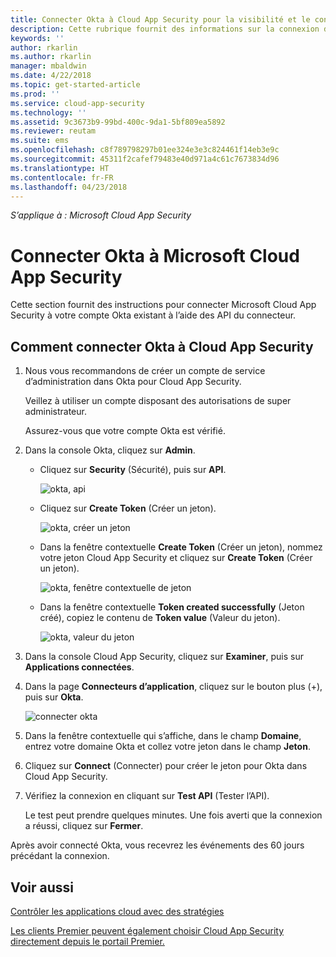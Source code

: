 ```yaml
---
title: Connecter Okta à Cloud App Security pour la visibilité et le contrôle d’utilisation | Microsoft Docs
description: Cette rubrique fournit des informations sur la connexion de votre application Okta à Cloud App Security à l’aide du connecteur API.
keywords: ''
author: rkarlin
ms.author: rkarlin
manager: mbaldwin
ms.date: 4/22/2018
ms.topic: get-started-article
ms.prod: ''
ms.service: cloud-app-security
ms.technology: ''
ms.assetid: 9c3673b9-99bd-400c-9da1-5bf809ea5892
ms.reviewer: reutam
ms.suite: ems
ms.openlocfilehash: c8f789798297b01ee324e3e3c824461f14eb3e9c
ms.sourcegitcommit: 45311f2cafef79483e40d971a4c61c7673834d96
ms.translationtype: HT
ms.contentlocale: fr-FR
ms.lasthandoff: 04/23/2018
---
```

*S’applique à : Microsoft Cloud App Security*



# <a name="connect-okta-to-microsoft-cloud-app-security"></a>Connecter Okta à Microsoft Cloud App Security
Cette section fournit des instructions pour connecter Microsoft Cloud App Security à votre compte Okta existant à l’aide des API du connecteur.  
  
## <a name="how-to-connect-okta-to-cloud-app-security"></a>Comment connecter Okta à Cloud App Security  
  
1.  Nous vous recommandons de créer un compte de service d’administration dans Okta pour Cloud App Security.  
  
     Veillez à utiliser un compte disposant des autorisations de super administrateur.  
  
     Assurez-vous que votre compte Okta est vérifié.  
  
2.  Dans la console Okta, cliquez sur **Admin**.  
  
    -   Cliquez sur **Security** (Sécurité), puis sur **API**.  
  
         ![okta, api](./media/okta-api.png "okta, api")  
  
    -   Cliquez sur **Create Token** (Créer un jeton).  
  
         ![okta, créer un jeton](./media/okta-createtoken.jpg "okta, créer un jeton")  
  
    -   Dans la fenêtre contextuelle **Create Token** (Créer un jeton), nommez votre jeton Cloud App Security et cliquez sur **Create Token** (Créer un jeton).  
  
         ![okta, fenêtre contextuelle de jeton](./media/okta-token-popup.png "okta, fenêtre contextuelle de jeton")  
  
    -   Dans la fenêtre contextuelle **Token created successfully** (Jeton créé), copiez le contenu de **Token value** (Valeur du jeton).  
  
         ![okta, valeur du jeton](./media/okta-token-value.png "okta, valeur du jeton")  
  
3.  Dans la console Cloud App Security, cliquez sur **Examiner**, puis sur **Applications connectées**.  
  
4.  Dans la page **Connecteurs d’application**, cliquez sur le bouton plus (+), puis sur **Okta**.  
  
     ![connecter okta](./media/connect-okta.png "connecter okta")  
  
5.  Dans la fenêtre contextuelle qui s’affiche, dans le champ **Domaine**, entrez votre domaine Okta et collez votre jeton dans le champ **Jeton**.  
  
6.  Cliquez sur **Connect** (Connecter) pour créer le jeton pour Okta dans Cloud App Security.  
  
7.  Vérifiez la connexion en cliquant sur **Test API** (Tester l’API).  
  
     Le test peut prendre quelques minutes. Une fois averti que la connexion a réussi, cliquez sur **Fermer**.  
  
Après avoir connecté Okta, vous recevrez les événements des 60 jours précédant la connexion.
  
## <a name="see-also"></a>Voir aussi  
[Contrôler les applications cloud avec des stratégies](control-cloud-apps-with-policies.md)   

[Les clients Premier peuvent également choisir Cloud App Security directement depuis le portail Premier.](https://premier.microsoft.com/)  
  
  